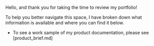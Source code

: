 Hello, and thank you for taking the time to review my portfolio!

To help you better navigate this space, I have broken down what information is available and where you can find it below.
* To see a work sample of my product documentation, please see [product_brief.md]
